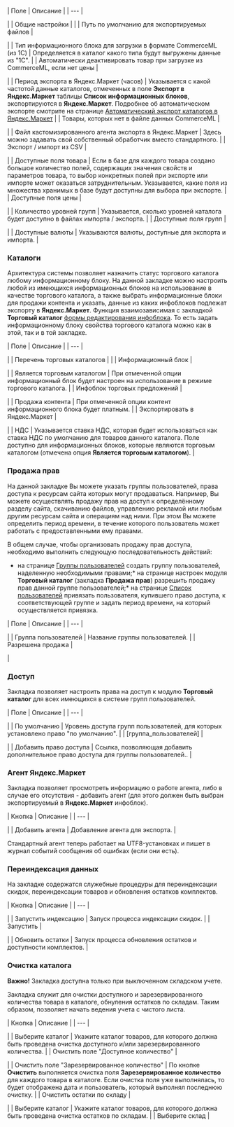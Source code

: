 | Поле | Описание |
| --- |

|
| Общие настройки | |
| Путь по умолчанию для экспортируемых файлов |

|
| Тип информационного блока для загрузки в формате CommerceML (из 1С) | Определяется в каталог какого типа будут выгружены данные из "1C". |
| Автоматически деактивировать товар при загрузке из CommerceML, если нет цены |

|
| Период экспорта в Яндекс.Маркет (часов) | Указывается с какой частотой данные каталогов, отмеченных в поле **Экспорт в Яндекс.Маркет** таблицы **Список информационных блоков**, экспортируются в **Яндекс.Маркет**.  Подробнее об автоматическом экспорте смотрите на странице [Автоматический экспорт каталогов в Яндекс.Маркет](/user_help/store/sale/settings/export/yandex_money.php) |
| Товары, которых нет в файле данных CommerceML |

|
| Файл кастомизированного агента экспорта в Яндекс.Маркет | Здесь можно задавать свой собственный обработчик вместо стандартного. |
| Экспорт / импорт из CSV |

|
| Доступные поля товара | Если в базе для каждого товара создано большое количество полей, содержащих значения свойств и параметров товара, то выбор конкретных полей при экспорте или импорте может оказаться затруднительным.  Указывается, какие поля из множества хранимых в базе будут доступны для выбора при экспорте. |
| Доступные поля цены |

|
| Количество уровней групп | Указывается, сколько уровней каталога будет доступно в файлах импорта / экспорта. |
| Доступные поля групп |

|
| Доступные валюты | Указываются валюты, доступные для экспорта и импорта. |

### Каталоги

Архитектура системы позволяет назначить статус торгового каталога любому информационному блоку. На данной закладке можно настроить любой из имеющихся информационных блоков на использование в качестве торгового каталога, а также выбрать информационные блоки для продажи контента и указать, данные из каких инфоблоков подлежат экспорту в **Яндекс.Маркет**. Функция взаимозависимая с закладкой **Торговый каталог** [формы редактирования инфоблока](http://dev.1c-bitrix.ru/user_help/content/iblock/iblock_edit.php). То есть задать информационному блоку свойства торгового каталога можно как в этой, так и в той закладке.

| Поле | Описание |
| --- |

|
| Перечень торговых каталогов | |
| Информационный блок |

|
| Является торговым каталогом | При отмеченной опции информационный блок будет настроен на использование в режиме торгового каталога. |
| Инфоблок торговых предложений |

|
| Продажа контента | При отмеченной опции контент информационного блока будет платным. |
| Экспортировать в Яндекс.Маркет |

|
| НДС | Указывается ставка НДС, которая будет использоваться как ставка НДС по умолчанию для товаров данного каталога.  Поле доступно для информационных блоков, которые являются торговым каталогом (отмечена опция **Является торговым каталогом**). |

### Продажа прав

На данной закладке Вы можете указать группы пользователей, права доступа к ресурсам сайта которых могут продаваться. Например, Вы можете осуществлять продажу прав на доступ к определённому разделу сайта, скачиванию файлов, управлению рекламой или любым другим ресурсам сайта и операциям над ними. При этом Вы можете определить период времени, в течение которого пользователь может работать с предоставленными ему правами.

В общем случае, чтобы организовать продажу прав доступа, необходимо выполнить следующую последовательность действий:

* на странице [Группы пользователей](/user_help/settings/users/group_admin.php) создать группу пользователей, наделенную необходимыми правами;* на странице настроек модуля **Торговый каталог** (закладка **Продажа прав**) разрешить продажу прав данной группе пользователей;* на странице [Список пользователей](/user_help/settings/users/user_admin.php) привязать пользователя, купившего право доступа, к соответствующей группе и задать период времени, на который осуществляется привязка.

| Поле | Описание |
| --- |

|
| Группа пользователей | Название группы пользователей. |
| Разрешена продажа |

|

### Доступ

Закладка позволяет настроить права на доступ к модулю **Торговый каталог** для всех имеющихся в системе групп пользователей.

| Поле | Описание |
| --- |

|
| По умолчанию | Уровень доступа групп пользователей, для которых установлено право "по умолчанию". |
| [группа\_пользователей] |

|
| Добавить право доступа | Ссылка, позволяющая добавить дополнительное право доступа для группы пользователей.. |

### Агент Яндекс.Маркет

Закладка позволяет просмотреть информацию о работе агента, либо в случае его отсутствия - добавить агент (для этого должен быть выбран экспортируемый в **Яндекс.Маркет** инфоблок).

| Кнопка | Описание |
| --- |

|
| Добавить агента | Добавление агента для экспорта. |

Стандартный агент теперь работает на UTF8-установках и пишет в журнал событий сообщения об ошибках (если они есть).

### Переиндексация данных

На закладке содержатся служебные процедуры для переиндексации скидок, переиндексации товаров и обновления остатков комплектов.

| Кнопка | Описание |
| --- |

|
| Запустить индексацию | Запуск процесса индексации скидок. |
| Запустить |

|
| Обновить остатки | Запуск процесса обновления остатков и доступности комплектов. |

### Очистка каталога

**Важно!** Закладка доступна только при выключенном складском учете.

Закладка служит для очистки доступного и зарезервированного количества товара в каталоге, обнуления остатков по складам. Таким образом, позволяет начать ведения учета с чистого листа.

| Кнопка | Описание |
| --- |

|
| Выберите каталог | Укажите каталог товаров, для которого должна быть проведена очистка доступного и/или зарезервированного количества. |
| Очистить поле "Доступное количество" |

|
| Очистить поле "Зарезервированное количество" | По кнопке **Очистить** выполняется очистка поля **Зарезервированное количество** для каждого товара в каталоге.    Если очистка поля уже выполнялась, то будет отображена дата и пользователь, который выполнял последнюю очистку. |
| Очистить остатки по складу |

|
| Выберите каталог | Укажите каталог товаров, для которого должна быть проведена очистка остатков по складам. |
| Выберите склад |
